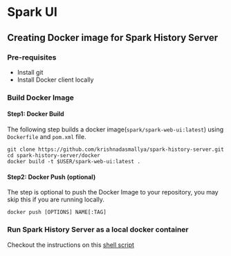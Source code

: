 # Spark UI

## Creating Docker image for Spark History Server

### Pre-requisites

- Install git
- Install Docker client locally

### Build Docker Image

#### Step1: Docker Build

The following step builds a docker image(`spark/spark-web-ui:latest`) using `Dockerfile` and `pom.xml` file. 

```shell
git clone https://github.com/krishnadasmallya/spark-history-server.git
cd spark-history-server/docker
docker build -t $USER/spark-web-ui:latest . 
```

#### Step2: Docker Push (optional)

The step is optional to push the Docker Image to your repository, you may skip this if you are running locally.

```shell 
docker push [OPTIONS] NAME[:TAG]
```

### Run Spark History Server as a local docker container

Checkout the instructions on this [shell script](launch_spark_history_server_locally.sh) 
